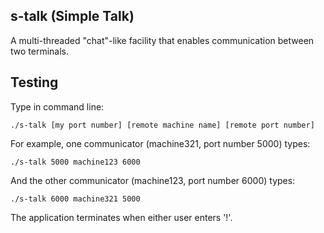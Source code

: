 ## s-talk (Simple Talk)

A multi-threaded "chat"-like facility that enables communication between two terminals. 

## Testing

Type in command line:
```
./s-talk [my port number] [remote machine name] [remote port number] 
```

For example, one communicator (machine321, port number 5000) types:
```
./s-talk 5000 machine123 6000
```
And the other communicator (machine123, port number 6000) types:
```
./s-talk 6000 machine321 5000 
```


The application terminates when either user enters '!'.